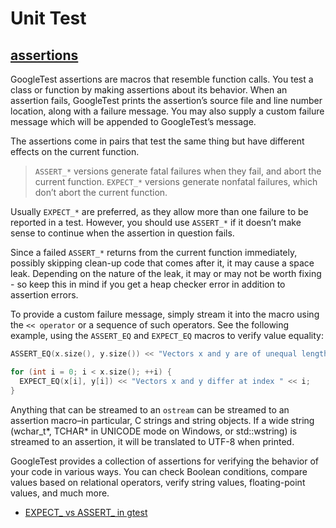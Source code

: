 # Unit Test

## [assertions](http://google.github.io/googletest/primer.html#assertions)
  
GoogleTest assertions are macros that resemble function calls. You test a class or function by making assertions about its behavior. When an assertion fails, GoogleTest prints the assertion’s source file and line number location, along with a failure message. You may also supply a custom failure message which will be appended to GoogleTest’s message.

The assertions come in pairs that test the same thing but have different effects on the current function. 
> `ASSERT_*` versions generate fatal failures when they fail, and abort the current function. 
> `EXPECT_*` versions generate nonfatal failures, which don’t abort the current function. 

Usually `EXPECT_*` are preferred, as they allow more than one failure to be reported in a test. However, you should use `ASSERT_*` if it doesn’t make sense to continue when the assertion in question fails.

Since a failed `ASSERT_*` returns from the current function immediately, possibly skipping clean-up code that comes after it, it may cause a space leak. Depending on the nature of the leak, it may or may not be worth fixing - so keep this in mind if you get a heap checker error in addition to assertion errors.

To provide a custom failure message, simply stream it into the macro using the `<< operator` or a sequence of such operators. See the following example, using the `ASSERT_EQ` and `EXPECT_EQ` macros to verify value equality:

```c++
ASSERT_EQ(x.size(), y.size()) << "Vectors x and y are of unequal length";

for (int i = 0; i < x.size(); ++i) {
  EXPECT_EQ(x[i], y[i]) << "Vectors x and y differ at index " << i;
}
```

Anything that can be streamed to an `ostream` can be streamed to an assertion macro–in particular, C strings and string objects. If a wide string (wchar_t*, TCHAR* in UNICODE mode on Windows, or std::wstring) is streamed to an assertion, it will be translated to UTF-8 when printed.

GoogleTest provides a collection of assertions for verifying the behavior of your code in various ways. You can check Boolean conditions, compare values based on relational operators, verify string values, floating-point values, and much more.

- [EXPECT_ vs ASSERT_ in gtest ](https://stackoverflow.com/questions/2565299/using-assert-and-expect-in-googletest)
